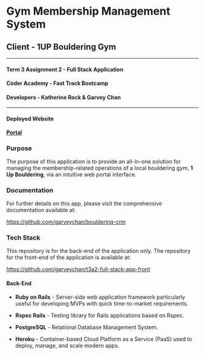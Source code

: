 # Gym Membership Management System

## Client - 1UP Bouldering Gym

<hr>

#### Term 3 Assignment 2 - Full Stack Application

#### Coder Academy - Fast Track Bootcamp

#### Developers - Katherine Rock & Garvey Chan

<hr>

#### Deployed Website

**[Portal](https://bouldering-crm.netlify.app)**

### Purpose

The purpose of this application is to provide an all-in-one solution for managing the membership-related operations of a local bouldering gym, **1 Up Bouldering**, via an intuitive web portal interface.

### Documentation

For further details on this app, please visit the comprehensive documentation available at:

<https://github.com/garveychan/bouldering-crm>

### Tech Stack

This repository is for the back-end of the application only. The repository for the front-end of the application is available at:

<https://github.com/garveychan/t3a2-full-stack-app-front>

#### Back-End

- **Ruby on Rails** - Server-side web application framework particularly useful for developing MVPs with quick time-to-market requirements.

- **Rspec Rails** - Testing library for Rails applications based on Rspec.

- **PostgreSQL** - Relational Database Management System.

- **Heroku** - Container-based Cloud Platform as a Service (PaaS) used to deploy, manage, and scale modern apps.
